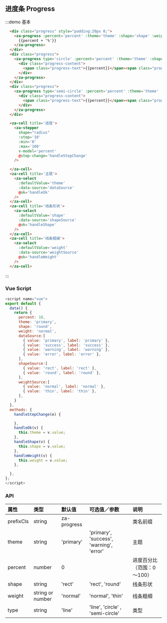 

## 进度条 Progress

:::demo 基本
```html
  <div class="progress" style="padding:20px 0;">
    <za-progress :percent='percent' :theme='theme' :shape='shape' :weight='weight' :prefixCls='prefixCls' >
      {{percent + '%'}}
    </za-progress>
  </div>
  <div class="progress">
    <za-progress type='circle' :percent='percent' :theme='theme' :shape='shape' :weight='weight' :prefixCls='prefixCls'>
      <div class="progress-content">
        <span class="progress-text">{{percent}}</span><span class="progress-percent">%</span>
      </div>
    </za-progress>
  </div>
  <div class="progress">
    <za-progress type='semi-circle' :percent='percent' :theme='theme' :shape='shape' :weight='weight' :prefixCls='prefixCls'>
      <div class="progress-content">
        <span class="progress-text">{{percent}}</span><span class="progress-percent">%</span>
      </div>
    </za-progress>
  </div>

  <za-cell title='进度'>
    <za-stepper
      shape="radius"
      :step='10'
      :min='0'
      :max='100'
      v-model='percent'
      @step-change='handleStepChange'
    />

  </za-cell>
  <za-cell title='主题'>
    <za-select
      :defaultValue='theme'
      :data-source='dataSource'
      @ok='handleOk'
    />
  </za-cell>
  <za-cell title='线条形状'>
    <za-select
      :defaultValue='shape'
      :data-source='shapeSource'
      @ok='handleShape'
    />
  </za-cell>
  <za-cell title='线条粗细'>
    <za-select
      :defaultValue='weight'
      :data-source='weightSource'
      @ok='handleWeight'
    />
  </za-cell>
```
:::

### Vue Script
```javascript
<script name="vue">
export default {
  data() {
    return {
      percent: 10,
      theme: 'primary',
      shape: 'round',
      weight: 'normal',
      dataSource:[
        { value: 'primary', label: 'primary' },
        { value: 'success', label: 'success' },
        { value: 'warning', label: 'warning' },
        { value: 'error', label: 'error' },
      ],
      shapeSource:[
        { value: 'rect', label: 'rect' },
        { value: 'round', label: 'round' },
      ],
      weightSource:[
        { value: 'normal', label: 'normal' },
        { value: 'thin', label: 'thin' },
      ],
    }
  },
  methods: {
    handleStepChange(e) {

    },
    handleOk(v) {
      this.theme = v.value;
    },
    handleShape(v) {
      this.shape = v.value;
    },
    handleWeight(v) {
      this.weight = v.value;
    },

  },
};
</script>
```

### API

| 属性 | 类型 | 默认值 | 可选值／参数 | 说明 |
| :--- | :--- | :--- | :--- | :--- |
| prefixCls | string | za-progress | | 类名前缀 |
| theme | string | 'primary' | 'primary', 'success', 'warning', 'error' | 主题 |
| percent | number | 0 | | 进度百分比（范围：0～100） |
| shape | string | 'rect' | 'rect', 'round' | 线条形状 |
| weight | string or number | 'normal' | 'normal', 'thin' | 线条粗细 |
| type | string | 'line' | 'line', 'circle' , 'semi-circle' | 类型 |
